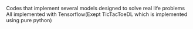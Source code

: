 Codes that implement several models designed to solve real life problems<br>
All implemented with Tensorflow(Exept TicTacToeDL which is implemented using pure python)

